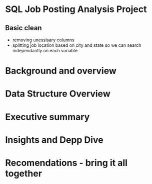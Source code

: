 # SQL Job Posting Analysis Project

## Basic clean
  - removing unessisary columns
  - splitting job location based on city and state so we can search independantly on each variable


# Background and overview 

# Data Structure Overview 

# Executive summary

# Insights and Depp Dive

# Recomendations - bring it all together
